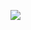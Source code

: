 <a href="" target="_blank"><img src="https://img.shields.io/badge/kyhui1115@gmail.com-59CD8F?style=flat-square&logo=Gmail&logoColor=#CFD2CF"/></a>
